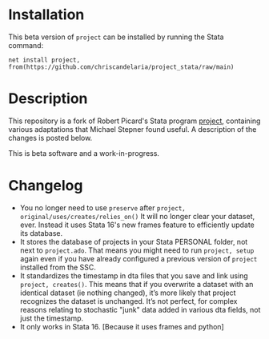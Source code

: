 # Installation

This beta version of `project` can be installed by running the Stata command:

```
net install project, from(https://github.com/chriscandelaria/project_stata/raw/main)
```

# Description

This repository is a fork of Robert Picard's Stata program [project](https://ideas.repec.org/c/boc/bocode/s457685.html), containing various adaptations that Michael Stepner found useful. A description of the changes is posted below.

This is beta software and a work-in-progress.

# Changelog

- You no longer need to use `preserve` after `project, original/uses/creates/relies_on()` It will no longer clear your dataset, ever. Instead it uses Stata 16's new frames feature to efficiently update its database.
- It stores the database of projects in your Stata PERSONAL folder, not next to `project.ado`. That means you might need to run `project, setup` again even if you have already configured a previous version of `project` installed from the SSC.
- It standardizes the timestamp in dta files that you save and link using `project, creates()`. This means that if you overwrite a dataset with an identical dataset (ie nothing changed), it’s more likely that project recognizes the dataset is unchanged. It’s not perfect, for complex reasons relating to stochastic "junk" data added in various dta fields, not just the timestamp.
- It only works in Stata 16. [Because it uses frames and python]
